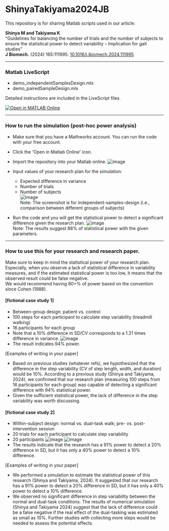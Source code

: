 # ShinyaTakiyama2024JB

This repository is for sharing Matlab scripts used in our article:

**Shinya M and Takiyama K**  
"Guidelines for balancing the number of trials and the number of subjects to ensure the statistical power to detect variability – Implication for gait studies"  
**J Biomech.** (2024) 165:111995. [10.1016/j.jbiomech.2024.111995](https://doi.org/10.1016/j.jbiomech.2024.111995)


---
### Matlab LiveScript
- demo_independentSamplesDesign.mlx
- demo_pairedSampleDesign.mlx

Detailed instructions are included in the LiveScript files.

[![Open in MATLAB Online](https://www.mathworks.com/images/responsive/global/open-in-matlab-online.svg)](https://matlab.mathworks.com/open/github/v1?repo=masahiroshinya/ShinyaTakiyama2024JB)


---
### How to run the simulation (post-hoc power analysis)

- Make sure that you have a Mathworks account. You can run the code with your free account. 
- Click the 'Open in Matlab Online' icon.
- Import the repository into your Matlab online.
  ![image](https://github.com/masahiroshinya/ShinyaTakiyama2024JB/assets/16458591/46507b6a-4bce-4113-ae77-483e37f1cf42)

- Input values of your research plan for the simulation:
  - Expected difference in variance
  - Number of trials
  - Number of subjects  
![image](https://github.com/masahiroshinya/ShinyaTakiyama2024JB/assets/16458591/9ddfe3f6-4d9f-4a08-bb1d-3f68d8ab7fcf)  
Note: The screenshot is for independent-samples-design (i.e., comparison between different groups of subjects)

- Run the code and you will get the statistical power to detect a significant difference given the research plan.
![image](https://github.com/masahiroshinya/ShinyaTakiyama2024JB/assets/16458591/a2fe0e8c-2d5e-4318-ba94-3856dd7be23c)  
Note: The results suggest 88% of statistical power with the given parameters.

---
### How to use this for your research and research paper.
Make sure to keep in mind the statistical power of your research plan.
Especially, when you observe a lack of statistical difference in variability measures, and if the estimated statistical power is too low, it means that the observed result could be false negative.  
We would recommend having 80+% of power based on the convention since Cohen (1988).

#### [fictional case study 1]
- Between-group design: patient vs. control
- 100 steps for each participant to calculate step variability (treadmill walking)
- 16 participants for each group
- Note that a 10% difference in SD/CV corresponds to a 1.21 times difference in variance.
![image](https://github.com/masahiroshinya/ShinyaTakiyama2024JB/assets/16458591/e28d7180-ec18-489b-9c51-060f03932046)
- The result indicates 94% power.

[Examples of writing in your paper]
- Based on previous studies (whatever refs), we hypothesized that the difference in the step variability (CV of step length, width, and duration) would be 10%. According to a previous study (Shinya and Takiyama, 2024), we confirmed that our research plan (measuring 100 steps from 16 participants for each group) was capable of detecting a significant difference with 94% statistical power.
- Given the sufficient statistical power, the lack of difference in the step variability was worth discussing. 

#### [fictional case study 2]
- Within-subject design: normal vs. dual-task walk; pre- vs. post-intervention session
- 20 trials for each participant to calculate step variability
- 20 participants
![image](https://github.com/masahiroshinya/ShinyaTakiyama2024JB/assets/16458591/9466bdd7-878e-4c10-bb74-2fd716ab0a7b)
![image](https://github.com/masahiroshinya/ShinyaTakiyama2024JB/assets/16458591/33c2b4cd-dff8-4de7-87a3-1c91ffefad23)
- The results indicate that the research has a 91% power to detect a 20% difference in SD, but it has only a 40% power to detect a 10% difference.
  
[Examples of writing in your paper]
- We performed a simulation to estimate the statistical power of this research (Shinya and Takiyama, 2024). It suggested that our research has a 91% power to detect a 20% difference in SD, but it has only a 40% power to detect a 10% difference.
- We observed no significant difference in step variability between the normal and dual-task conditions. The results of numerical simulation (Shinya and Takiyama 2024) suggest that the lack of difference could be a false negative if the real effect of the dual-tasking was estimated as small as 10%. Further studies with collecting more steps would be needed to assess the potential effects.

